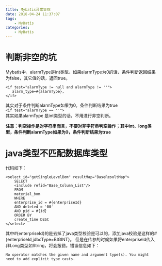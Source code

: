 ```yaml
---
title: Mybatis异常集锦
date: 2018-04-24 11:37:07
tags:
    - MyBatis
categories:
    - MyBatis
---
```

# 判断非空的坑
Mybatis中，alarmType是int类型。如果alarmType为0的话，条件判断返回结果为false，其它值的话，返回true。
```
<if test="alarmType != null and alarmType != ''">
   alarm_type=#{alarmType},
</if>
```
其实对于条件判断alarmType如果为0，条件判断结果为true  
`<if test="alarmType == ''">`  
其实如果alarmType 是int类型的话，不用进行非空判断。

**注意：判空操作是对字符串而言，不要对非字符串判空操作；其中int、long类型，条件判断alarmType如果为0，条件判断结果为true**

# java类型不匹配数据库类型
代码如下：
```
<select id="getSingleLevelBom" resultMap="BaseResultMap">
    SELECT
    <include refid="Base_Column_List"/>
    FROM
    material_bom
    WHERE
    enterprise_id = #{enterpriseId}
    AND deleted = '00'
    AND pid = #{id}
    ORDER BY
    create_time DESC
</select>
```
其中#{enterpriseId}的是去掉了java类型校验是可以的，添加java校验是这样的#{enterpriseId,jdbcType=BIGINT}。
但是在传参的时候如果将enterpriseId传入非Long类型如String，将会报错，错误信息如下：
```
No operator matches the given name and argument type(s). You might need to add explicit type casts.
```